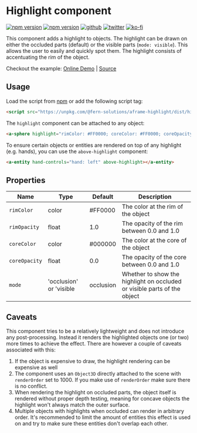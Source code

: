 # Highlight component
[![npm version](https://img.shields.io/npm/v/@fern-solutions/aframe-highlight.svg?style=flat-square)](https://www.npmjs.com/package/@fern-solutions/aframe-highlight)
[![npm version](https://img.shields.io/npm/l/@fern-solutions/aframe-highlight.svg?style=flat-square)](https://www.npmjs.com/package/@fern-solutions/aframe-highlight)
[![github](https://flat.badgen.net/badge/icon/github?icon=github&label)](https://github.com/mrxz/fern-aframe-components/)
[![twitter](https://flat.badgen.net/twitter/follow/noerihuisman)](https://twitter.com/noerihuisman)
[![ko-fi](https://img.shields.io/badge/ko--fi-buy%20me%20a%20coffee-ff5f5f?style=flat-square)](https://ko-fi.com/fernsolutions)

This component adds a highlight to objects. The highlight can be drawn on either the occluded parts (default) or the visible parts (`mode: visible`). This allows the user to easily and quickly spot them. The highlight consists of accentuating the rim of the object.

Checkout the example: [Online Demo](https://aframe-components.fern.solutions/highlight) | [Source](https://github.com/mrxz/fern-aframe-components/blob/main/highlight/example/index.html)

## Usage
Load the script from [npm](https://www.npmjs.com/package/@fern-solutions/aframe-highlight) or add the following script tag:
```HTML
<script src="https://unpkg.com/@fern-solutions/aframe-highlight/dist/highlight.umd.min.js"></script>
```

The `highlight` component can be attached to any object:
```HTML
<a-sphere highlight="rimColor: #FF0000; coreColor: #FF0000; coreOpacity: 0.5"></a-sphere>
```

To ensure certain objects or entities are rendered on top of any highlight (e.g. hands), you can use the `above-highlight` component:
```HTML
<a-entity hand-controls="hand: left" above-highlight></a-entity>
```

## Properties
| Name | Type | Default |Description |
| ---- | ---- | ------- |----------- |
| `rimColor` | color | #FF0000 | The color at the rim of the object |
| `rimOpacity` | float | 1.0 | The opacity of the rim between 0.0 and 1.0 |
| `coreColor` | color | #000000 | The color at the core of the object |
| `coreOpacity` | float | 0.0 | The opacity of the core between 0.0 and 1.0 |
| `mode` | 'occlusion' or 'visible | occlusion | Whether to show the highlight on occluded or visible parts of the object|

## Caveats
This component tries to be a relatively lightweight and does not introduce any post-processing. Instead it renders the highlighted objects one (or two) more times to achieve the effect. There are however a couple of caveats associated with this:
 1. If the object is expensive to draw, the highlight rendering can be expensive as well
 2. The component uses an `Object3D` directly attached to the scene with `renderOrder` set to 1000. If you make use of `renderOrder` make sure there is no conflict.
 3. When rendering the highlight on occluded parts, the object itself is rendered without proper depth testing, meaning for concave objects the highlight won't always match the outer surface.
 4. Multiple objects with highlights when occluded can render in arbitrary order. It's recommended to limit the amount of entities this effect is used on and try to make sure these entities don't overlap each other.